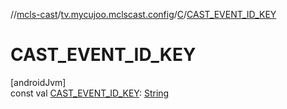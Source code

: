 //[mcls-cast](../../../index.md)/[tv.mycujoo.mclscast.config](../index.md)/[C](index.md)/[CAST_EVENT_ID_KEY](-c-a-s-t_-e-v-e-n-t_-i-d_-k-e-y.md)

# CAST_EVENT_ID_KEY

[androidJvm]\
const val [CAST_EVENT_ID_KEY](-c-a-s-t_-e-v-e-n-t_-i-d_-k-e-y.md): [String](https://kotlinlang.org/api/latest/jvm/stdlib/kotlin/-string/index.html)

